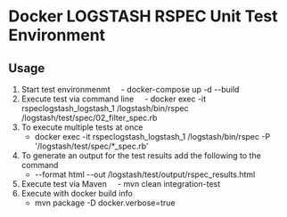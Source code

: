# Docker LOGSTASH RSPEC Unit Test Environment

## Usage

1. Start test environmenmt
    - docker-compose up -d --build
2. Execute test via command line
    - docker exec -it rspeclogstash_logstash_1 /logstash/bin/rspec /logstash/test/spec/02_filter_spec.rb
3. To execute multiple tests at once
    - docker exec -it rspeclogstash_logstash_1 /logstash/bin/rspec -P '/logstash/test/spec/*_spec.rb'
4. To generate an output for the test results add the following to the command
    - --format html --out /logstash/test/output/rspec_results.html
5. Execute test via Maven
    - mvn clean integration-test
6. Execute with docker build info
    - mvn package -D docker.verbose=true
